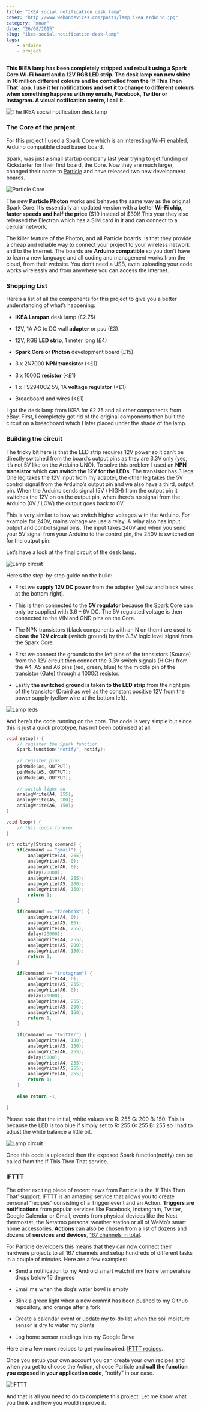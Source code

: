 ```yaml
---
title: "IKEA social notification desk lamp"
cover: "http://www.webondevices.com/posts/lamp_ikea_arduino.jpg"
category: "moar"
date: "26/08/2015"
slug: "ikea-social-notification-desk-lamp"
tags:
    - arduino
    - project
---
```


**This IKEA lamp has been completely stripped and rebuilt using a Spark Core Wi-Fi board and a 12V RGB LED strip. The desk lamp can now shine in 16 million different colours and be controlled from the ‘If This Then That’ app. I use it for notifications and set it to change to different colours when something happens with my emails, Facebook, Twitter or Instagram. A visual notification centre, I call it.**

![The IKEA social notification desk lamp](http://www.webondevices.com/posts/lamp_ikea_arduino.jpg)

### The Core of the project

For this project I used a Spark Core which is an interesting Wi-Fi enabled, Arduino compatible cloud based board.

Spark, was just a small startup company last year trying to get funding on Kickstarter for their first board, the Core. Now they are much larger, changed their name to [Particle](http://www.particle.io/) and have released two new development boards.

![Particle Core](http://www.webondevices.com/posts/core1.jpg)

The new **Particle Photon** works and behaves the same way as the original Spark Core. It’s essentially an updated version with a better **Wi-Fi chip, faster speeds and half the price** ($19 instead of $39)! This year they also released the Electron which has a SIM card in it and can connect to a cellular network.

The killer feature of the Photon, and all Particle boards, is that they provide a cheap and reliable way to connect your project to your wireless network and to the Internet. The boards are **Arduino compatible** so you don’t have to learn a new language and all coding and management works from the cloud, from their website. You don’t need a USB, even uploading your code works wirelessly and from anywhere you can access the Internet.

### Shopping List
Here’s a list of all the components for this project to give you a better understanding of what’s happening:

* **IKEA Lampan** desk lamp (£2.75)

* 12V, 1A AC to DC wall **adapter** or psu (£3)

* 12V, RGB **LED strip**, 1 meter long (£4)

* **Spark Core or Photon** development board (£15)

* 3 x 2N7000 **NPN transistor** (<£1)

* 3 x 1000Ω **resistor** (<£1)

* 1 x TS2940CZ 5V, 1A **voltage regulator** (<£1)

* Breadboard and wires (<£1)

I got the desk lamp from IKEA for £2.75 and all other components from eBay. First, I completely got rid of the original components then built the circuit on a breadboard which I later placed under the shade of the lamp.

### Building the circuit

The tricky bit here is that the LED strip requires 12V power so it can’t be directly switched from the board’s output pins as they are 3.3V only (yes, it’s not 5V like on the Arduino UNO). To solve this problem I used an **NPN transistor** which **can switch the 12V for the LEDs**. The transistor has 3 legs. One leg takes the 12V input from my adapter, the other leg takes the 5V control signal from the Arduino’s output pin and we also have a third, output pin. When the Arduino sends signal (5V / HIGH) from the output pin it switches the 12V on on the output pin, when there’s no signal from the Arduino (0V / LOW) the output goes back to 0V.

This is very similar to how we switch higher voltages with the Arduino. For example for 240V, mains voltage we use a relay. A relay also has input, output and control signal pins. The input takes 240V and when you send your 5V signal from your Arduino to the control pin, the 240V is switched on for the output pin.

Let’s have a look at the final circuit of the desk lamp.

![Lamp circuit](http://www.webondevices.com/posts/lamp-circuit.png)

Here’s the step-by-step guide on the build:

* First we **supply 12V DC power** from the adapter (yellow and black wires at the bottom right).

* This is then connected to the **5V regulator** because the Spark Core can only be supplied with 3.6 – 6V DC. The 5V regulated voltage is then connected to the VIN and GND pins on the Core.

* The NPN transistors (black components with an N on them) are used to **close the 12V circuit** (switch ground) by the 3.3V logic level signal from the Spark Core.

* First we connect the grounds to the left pins of the transistors (Source) from the 12V circuit then connect the 3.3V switch signals (HIGH) from the A4, A5 and A6 pins (red, green, blue) to the middle pin of the transistor (Gate) through a 1000Ω resistor.

* Lastly **the switched ground is taken to the LED strip** from the right pin of the transistor (Drain) as well as the constant positive 12V from the power supply (yellow wire at the bottom left).

![Lamp leds](http://www.webondevices.com/posts/leds.jpg)

And here’s the code running on the core. The code is very simple but since this is just a quick prototype, has not been optimised at all:

``` c
void setup() {
    // register the Spark function
    Spark.function("notify", notify);
     
    // register pins
    pinMode(A4, OUTPUT);
    pinMode(A5, OUTPUT);
    pinMode(A6, OUTPUT);
     
    // switch light on
    analogWrite(A4, 255);
    analogWrite(A5, 200);
    analogWrite(A6, 150);
}

void loop() {
    // this loops forever
}
 
int notify(String command) {
    if(command == "gmail") {
        analogWrite(A4, 255);
        analogWrite(A5, 0);
        analogWrite(A6, 0);
        delay(20000);
        analogWrite(A4, 255);
        analogWrite(A5, 200);
        analogWrite(A6, 150);
        return 1;
    }
     
    if(command == "facebook") {
        analogWrite(A4, 0);
        analogWrite(A5, 80);
        analogWrite(A6, 255);
        delay(20000);
        analogWrite(A4, 255);
        analogWrite(A5, 200);
        analogWrite(A6, 150);
        return 1;
    }
     
    if(command == "instagram") {
        analogWrite(A4, 0);
        analogWrite(A5, 255);
        analogWrite(A6, 0);
        delay(20000);
        analogWrite(A4, 255);
        analogWrite(A5, 200);
        analogWrite(A6, 150);
        return 1;
    }
     
    if(command == "twitter") {
        analogWrite(A4, 100);
        analogWrite(A5, 150);
        analogWrite(A6, 255);
        delay(5000);
        analogWrite(A4, 255);
        analogWrite(A5, 255);
        analogWrite(A6, 255);
        return 1;
    }
     
    else return -1;

}
```

Please note that the initial, white values are R: 255 G: 200 B: 150. This is because the LED is too blue if simply set to R: 255 G: 255 B: 255 so I had to adjust the white balance a little bit.

![Lamp circuit](http://www.webondevices.com/posts/final-led-lamp.jpg)

Once this code is uploaded then the exposed Spark function(notify) can be called from the If This Then That service.

### IFTTT

The other exciting piece of recent news from Particle is the ‘If This Then That’ support. IFTTT is an amazing service that allows you to create personal “recipes” consisting of a Trigger event and an Action. **Triggers are notifications** from popular services like Facebook, Instangram, Twitter, Google Calendar or Gmail, events from physical devices like the Nest thermostat, the Netatmo personal weather station or all of WeMo’s smart home accessories. **Actions** can also be chosen from a list of dozens and dozens of **services and devices**, [167 channels in total](https://ifttt.com/channels).

For Particle developers this means that they can now connect their hardware projects to all 167 channels and setup hundreds of different tasks in a couple of minutes. Here are a few examples:

* Send a notification to my Android smart watch if my home temperature drops below 16 degrees

* Email me when the dog’s water bowl is empty

* Blink a green light when a new commit has been pushed to my Github repository, and orange after a fork

* Create a calendar event or update my to-do list when the soil moisture sensor is dry to water my plants

* Log home sensor readings into my Google Drive

Here are a few more recipes to get you inspired: [IFTTT recipes](https://ifttt.com/recipes).

Once you setup your own account you can create your own recipes and when you get to choose the Action, choose Particle and **call the function you exposed in your application code**, “notify” in our case.

![IFTTT](http://www.webondevices.com/posts/ifttt.png)

And that is all you need to do to complete this project. Let me know what you think and how you would improve it.